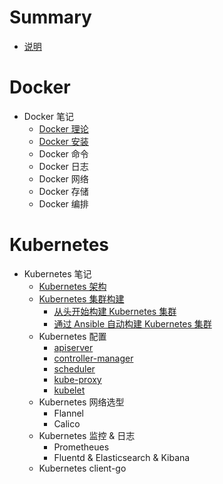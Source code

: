 # Summary

* [说明](README.md)

# Docker

* Docker 笔记
    * [Docker 理论](moby/chapter1.md)
    * [Docker 安装](moby/chapter2.md)
    * Docker 命令
    * Docker 日志
    * Docker 网络
    * Docker 存储
    * Docker 编排

# Kubernetes

* Kubernetes 笔记
    * [Kubernetes 架构](k8s/chapter1.md)
    * [Kubernetes 集群构建](k8s/chapter2.md)
        * [从头开始构建 Kubernetes 集群](k8s/chapter2-1.md)
        * [通过 Ansible 自动构建 Kubernetes 集群](k8s/chapter2-2.md)
    * Kubernetes 配置
        * [apiserver](k8s/chapter3-1.md)
        * [controller-manager](k8s/chapter3-2.md)
        * [scheduler](k8s/chapter3-3.md)
        * [kube-proxy](k8s/chapter3-4.md)
        * [kubelet](k8s/chapter3-5.md)
    * Kubernetes 网络选型
        * Flannel
        * Calico
    * Kubernetes 监控 & 日志
        * Prometheues
        * Fluentd & Elasticsearch & Kibana
    * Kubernetes client-go
